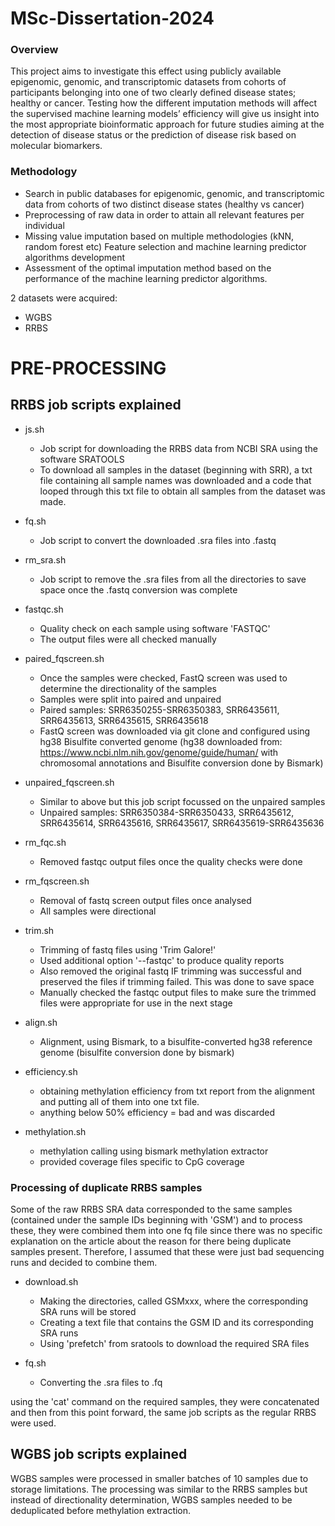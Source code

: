 # MSc-Dissertation-2024

### Overview 

This project aims to investigate this effect using publicly available epigenomic, genomic, and transcriptomic datasets from cohorts of participants belonging into one of two clearly defined disease states; healthy or cancer. Testing how the different imputation methods will affect the supervised machine learning models’ efficiency will give us insight into the most appropriate bioinformatic approach for future studies aiming at the detection of disease status or the prediction of disease risk based on molecular biomarkers.

### Methodology
* Search in public databases for epigenomic, genomic, and transcriptomic data from cohorts of two distinct disease states (healthy vs cancer)
* Preprocessing of raw data in order to attain all relevant features per individual
* Missing value imputation based on multiple methodologies (kNN, random forest etc) Feature selection and machine learning predictor algorithms development
* Assessment of the optimal imputation method based on the performance of the machine learning predictor algorithms.

2 datasets were acquired: 
* WGBS
* RRBS


# PRE-PROCESSING
## RRBS job scripts explained

* js.sh
  * Job script for downloading the RRBS data from NCBI SRA using the software SRATOOLS
  * To download all samples in the dataset (beginning with SRR), a txt file containing all sample names was downloaded and a code that looped through this txt file to obtain all samples from the dataset was made.

* fq.sh
  * Job script to convert the downloaded .sra files into .fastq

* rm_sra.sh
  * Job script to remove the .sra files from all the directories to save space once the .fastq conversion was complete

* fastqc.sh
  * Quality check on each sample using software 'FASTQC'
  * The output files were all checked manually

* paired_fqscreen.sh
  * Once the samples were checked, FastQ screen was used to determine the directionality of the samples
  * Samples were split into paired and unpaired
  * Paired samples: SRR6350255-SRR6350383, SRR6435611, SRR6435613, SRR6435615, SRR6435618
  * FastQ screen was downloaded via git clone and configured using hg38 Bisulfite converted genome (hg38 downloaded from: https://www.ncbi.nlm.nih.gov/genome/guide/human/ with chromosomal annotations and Bisulfite conversion done by Bismark)

* unpaired_fqscreen.sh
  * Similar to above but this job script focussed on the unpaired samples
  * Unpaired samples: SRR6350384-SRR6350433, SRR6435612, SRR6435614, SRR6435616, SRR6435617, SRR6435619-SRR6435636

* rm_fqc.sh
  * Removed fastqc output files once the quality checks were done

* rm_fqscreen.sh
   * Removal of fastq screen output files once analysed
   * All samples were directional
 
 * trim.sh
   * Trimming of fastq files using 'Trim Galore!'
   * Used additional option '--fastqc' to produce quality reports
   * Also removed the original fastq IF trimming was successful and preserved the files if trimming failed. This was done to save space
   * Manually checked the fastqc output files to make sure the trimmed files were appropriate for use in the next stage
  
 * align.sh
   * Alignment, using Bismark, to a bisulfite-converted hg38 reference genome (bisulfite conversion done by bismark)

* efficiency.sh
  * obtaining methylation efficiency from txt report from the alignment and putting all of them into one txt file.
  * anything below 50% efficiency = bad and was discarded

* methylation.sh
  * methylation calling using bismark methylation extractor
  * provided coverage files specific to CpG coverage
 

### Processing of duplicate RRBS samples 

Some of the raw RRBS SRA data corresponded to the same samples (contained under the sample IDs beginning with 'GSM') and to process these, they were combined them into one fq file since there was no specific explanation on the article about the reason for there being duplicate samples present. Therefore, I assumed that these were just bad sequencing runs and decided to combine them.

* download.sh
  * Making the directories, called GSMxxx, where the corresponding SRA runs will be stored 
  * Creating a text file that contains the GSM ID and its corresponding SRA runs
  * Using 'prefetch' from sratools to download the required SRA files

* fq.sh
  * Converting the .sra files to .fq

using the 'cat' command on the required samples, they were concatenated and then from this point forward, the same job scripts as the regular RRBS were used. 

## WGBS job scripts explained

WGBS samples were processed in smaller batches of 10 samples due to storage limitations. The processing was similar to the RRBS samples but instead of directionality determination, WGBS samples needed to be deduplicated before methylation extraction. 
